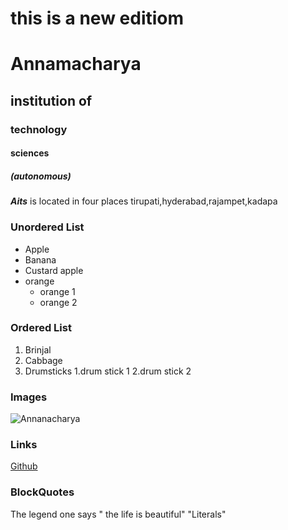 # this is a new editiom
# Annamacharya
## institution of
### technology
#### sciences
##### (autonomous)

***Aits*** is located in four places tirupati,hyderabad,rajampet,kadapa

### Unordered List
* Apple
* Banana
* Custard apple
* orange
  * orange 1
  * orange 2
### Ordered List
1. Brinjal
2. Cabbage
3. Drumsticks 
   1.drum stick 1
   2.drum stick 2
 ### Images
 ![Annanacharya](https://anudinam.org/wp-content/uploads/2012/05/Annamacharya.jpg)
 ### Links
 [Github](https://github.com/)
 ### BlockQuotes
 The legend one says
 " the life is beautiful"
 "Literals"
 
